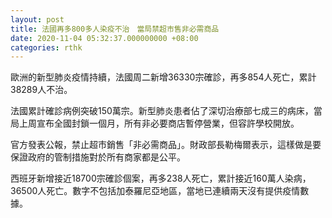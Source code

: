 ```yaml
---
layout: post
title: 法國再多800多人染疫不治　當局禁超市售非必需商品
date: 2020-11-04 05:32:37.000000000 +08:00
categories: rthk
---
```


歐洲的新型肺炎疫情持續，法國周二新增36330宗確診，再多854人死亡，累計38289人不治。

法國累計確診病例突破150萬宗。新型肺炎患者佔了深切治療部七成三的病床，當局上周宣布全國封鎖一個月，所有非必要商店暫停營業，但容許學校開放。　　

官方發表公報，禁止超市銷售「非必需商品」。財政部長勒梅爾表示，這樣做是要保證政府的管制措施對於所有商家都是公平。

西班牙新增接近18700宗確診個案，再多238人死亡，累計接近160萬人染病，36500人死亡。數字不包括加泰羅尼亞地區，當地已連續兩天沒有提供疫情數據。
